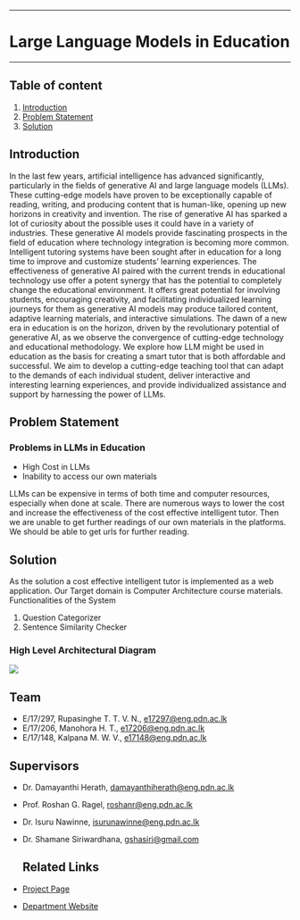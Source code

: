 ___
# Large Language Models in Education
___

## Table of content

1. [Introduction](#introduction)
2. [Problem Statement](#problemstatement)
3. [Solution](#solution)

## Introduction
In the last few years, artificial intelligence has advanced significantly, particularly in the fields of generative AI and large language models (LLMs). These cutting-edge models have proven to be exceptionally capable of reading, writing, and producing content that is human-like, opening up new horizons in creativity and invention. The rise of generative AI has sparked a lot of curiosity about the possible uses it could have in a variety of industries. These generative AI models provide fascinating prospects in the field of education where technology integration is becoming more common. Intelligent tutoring systems have been sought after in education for a long time to improve and customize students’ learning experiences. The effectiveness of generative AI paired with the current trends in educational technology use offer a potent synergy that has the potential to completely change the educational environment. It offers great potential for involving students, encouraging creativity, and facilitating individualized learning journeys for them as generative AI models may produce tailored content, adaptive learning materials, and interactive simulations. The dawn of a new era in education is on the horizon, driven by the revolutionary potential of generative AI, as we observe the convergence of cutting-edge technology and educational methodology. We explore how LLM might be used in education as the basis for creating a smart tutor that is both affordable and successful. We aim to develop a cutting-edge teaching tool that can adapt to the demands of each individual student, deliver interactive and interesting learning experiences, and provide individualized assistance and support by harnessing the power of LLMs.

## Problem Statement

### Problems in LLMs in Education
- High Cost in LLMs
- Inability to access our own materials

LLMs can be expensive in terms of both time and computer resources, especially when done at scale. There are numerous ways to lower the cost and increase the effectiveness of the cost effective intelligent tutor. Then we are unable to get further readings of our own materials in the platforms. We should be able to get urls for further reading.

## Solution
As the solution a cost effective intelligent tutor is implemented as a web application. Our Target domain is Computer Architecture course materials.
Functionalities of the System
1. Question Categorizer
2. Sentence Similarity Checker

### High Level Architectural Diagram
![](https://github.com/cepdnaclk/e17-4yp-Large-Language-Models-in-Education/blob/main/docs/images/diagram.png)

## Team

- E/17/297, Rupasinghe T. T. V. N., [e17297@eng.pdn.ac.lk](mailto:e17297@eng.pdn.ac.lk)
- E/17/206, Manohora H. T., [e17206@eng.pdn.ac.lk](mailto:e17206@eng.pdn.ac.lk)
- E/17/148, Kalpana M. W. V., [e17148@eng.pdn.ac.lk](mailto:e17148@eng.pdn.ac.lk)

## Supervisors

- Dr. Damayanthi Herath, [damayanthiherath@eng.pdn.ac.lk](mailto:damayanthiherath@eng.pdn.ac.lk)
- Prof. Roshan G. Ragel, [roshanr@eng.pdn.ac.lk](mailto:roshanr@eng.pdn.ac.lk)
- Dr. Isuru Nawinne, [isurunawinne@eng.pdn.ac.lk](mailto:isurunawinne@eng.pdn.ac.lk)
- Dr. Shamane Siriwardhana, [gshasiri@gmail.com](mailto:gshasiri@gmail.com)

  ## Related Links
- [Project Page](https://cepdnaclk.github.io/e17-4yp-Large-Language-Models-in-Education/)
- [Department Website](http://www.ce.pdn.ac.lk/)

